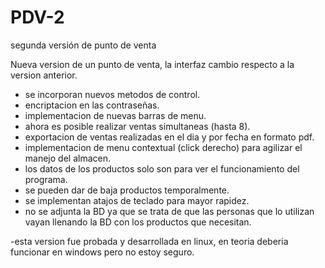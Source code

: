 # PDV-2
segunda versión de punto de venta



Nueva version de un punto de venta, la interfaz cambio respecto a la version anterior.

- se incorporan nuevos metodos de control.
- encriptacion en las contraseñas.
- implementacion de nuevas barras de menu.
- ahora es posible realizar ventas simultaneas (hasta 8).
- exportacion de ventas realizadas en el dia y por fecha en formato pdf.
- implementacion de menu contextual (click derecho) para agilizar el manejo del almacen.
- los datos de los productos solo son para ver el funcionamiento del programa.
- se pueden dar de baja productos temporalmente.
- se implementan atajos de teclado para mayor rapidez.
- no se adjunta la BD ya que se trata de que las personas que lo utilizan vayan llenando la BD con los productos que necesitan.


-esta version fue probada y desarrollada en linux, en teoria deberia funcionar en windows pero no estoy seguro.
